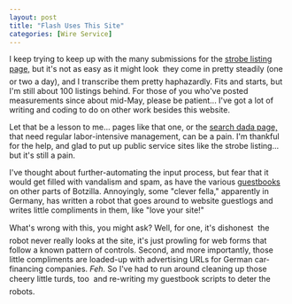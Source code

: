 ```yaml
---
layout: post
title: "Flash Uses This Site"
categories: [Wire Service]
---
```

I keep trying to keep up with the many submissions for the <a href="/photo/strobeVolts.html">strobe listing page,</a> but it's not as easy as it might look &#151; they come in pretty steadily (one or two a day), and I transcribe them pretty haphazardly. Fits and starts, but I'm still about 100 listings behind. For those of you who've posted measurements since about mid-May, please be patient... I've got a lot of writing and coding to do on other work besides this website.

Let that be a lesson to me... pages like that one, or the <a href="/searches.html">search dada page,</a> that need regular labor-intensive management, can be a pain. I'm thankful for the help, and glad to put up public service sites like the strobe listing... but it's still a pain.

I've thought about further-automating the input process, but fear that it would get filled with vandalism and spam, as have the various <a href="/photo/photoBook/pbook.html">guestbooks</a> on other parts of Botzilla. Annoyingly, some "clever fella," apparently in Germany, has written a robot that goes around to website guestlogs and writes little compliments in them, like "love your site!"

What's wrong with this, you might ask? Well, for one, it's dishonest &#151; the robot never really looks at the site, it's just prowling for web forms that follow a known pattern of controls. Second, and more importantly, those little compliments are loaded-up with advertising URLs for German car-financing companies. <i>Feh.</i> So I've had to run around cleaning up those cheery little turds, too &#151; and re-writing my guestbook scripts to deter the robots.

